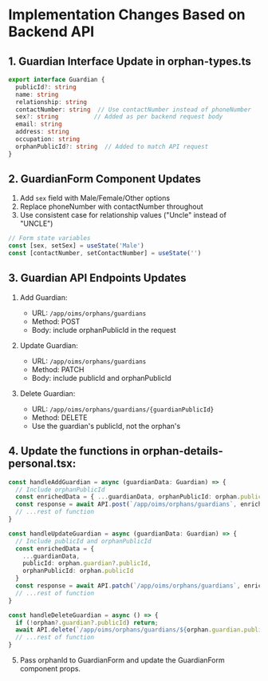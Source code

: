# Implementation Changes Based on Backend API

## 1. Guardian Interface Update in orphan-types.ts
```typescript
export interface Guardian {
  publicId?: string
  name: string
  relationship: string
  contactNumber: string  // Use contactNumber instead of phoneNumber
  sex?: string          // Added as per backend request body
  email: string
  address: string
  occupation: string
  orphanPublicId?: string  // Added to match API request
}
```

## 2. GuardianForm Component Updates
1. Add `sex` field with Male/Female/Other options
2. Replace phoneNumber with contactNumber throughout
3. Use consistent case for relationship values ("Uncle" instead of "UNCLE")

```typescript
// Form state variables
const [sex, setSex] = useState('Male')
const [contactNumber, setContactNumber] = useState('')
```

## 3. Guardian API Endpoints Updates
1. Add Guardian:
   - URL: `/app/oims/orphans/guardians`
   - Method: POST
   - Body: include orphanPublicId in the request

2. Update Guardian:
   - URL: `/app/oims/orphans/guardians`
   - Method: PATCH
   - Body: include publicId and orphanPublicId

3. Delete Guardian:
   - URL: `/app/oims/orphans/guardians/{guardianPublicId}`
   - Method: DELETE
   - Use the guardian's publicId, not the orphan's

## 4. Update the functions in orphan-details-personal.tsx:

```typescript
const handleAddGuardian = async (guardianData: Guardian) => {
  // Include orphanPublicId
  const enrichedData = { ...guardianData, orphanPublicId: orphan.publicId }
  const response = await API.post(`/app/oims/orphans/guardians`, enrichedData)
  // ...rest of function
}

const handleUpdateGuardian = async (guardianData: Guardian) => {
  // Include publicId and orphanPublicId
  const enrichedData = {
    ...guardianData, 
    publicId: orphan.guardian?.publicId,
    orphanPublicId: orphan.publicId
  }
  const response = await API.patch(`/app/oims/orphans/guardians`, enrichedData)
  // ...rest of function
}

const handleDeleteGuardian = async () => {
  if (!orphan?.guardian?.publicId) return;
  await API.delete(`/app/oims/orphans/guardians/${orphan.guardian.publicId}`)
  // ...rest of function
}
```

5. Pass orphanId to GuardianForm and update the GuardianForm component props.
